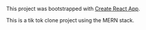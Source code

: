 This project was bootstrapped with [Create React App](https://github.com/facebook/create-react-app).

This is a tik tok clone project using the MERN stack.
